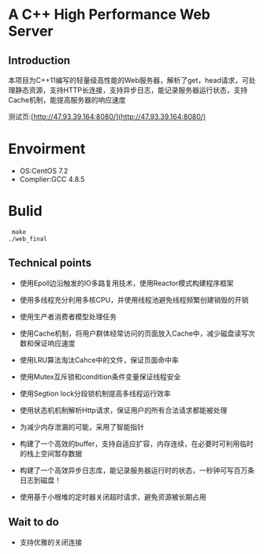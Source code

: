 # A C++ High Performance Web Server  
## Introduction 
本项目为C++11编写的轻量级高性能的Web服务器，解析了get，head请求，可处理静态资源，支持HTTP长连接，支持异步日志，能记录服务器运行状态，支持Cache机制，能提高服务器的响应速度  

测试页:[http://47.93.39.164:8080/](http://47.93.39.164:8080/)

# Envoirment  
* OS:CentOS 7.2
* Complier:GCC 4.8.5

# Bulid
     make
    ./web_final

## Technical points
* 使用Epoll边沿触发的IO多路复用技术，使用Reactor模式构建程序框架

* 使用多线程充分利用多核CPU，并使用线程池避免线程频繁创建销毁的开销

* 使用生产者消费者模型处理任务

* 使用Cache机制，将用户群体经常访问的页面放入Cache中，减少磁盘读写次数和保证响应速度

* 使用LRU算法淘汰Cahce中的文件，保证页面命中率  

* 使用Mutex互斥锁和condition条件变量保证线程安全

* 使用Segtion lock分段锁机制提高多线程运行效率

* 使用状态机机制解析Http请求，保证用户的所有合法请求都能被处理

* 为减少内存泄漏的可能，采用了智能指针

* 构建了一个高效的buffer，支持自适应扩容，内存连续，在必要时可利用临时的栈上空间暂存数据

* 构建了一个高效异步日志库，能记录服务器运行时的状态，一秒钟可写百万条日志到磁盘！  

* 使用基于小根堆的定时器关闭超时请求，避免资源被长期占用

## Wait to do   

* 支持优雅的关闭连接